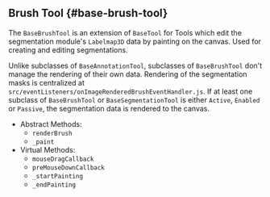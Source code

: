 ## Brush Tool {#base-brush-tool}

The `BaseBrushTool` is an extension of `BaseTool` for Tools which edit the segmentation module's `Labelmap3D` data by painting on the canvas. Used for creating and editing segmentations.

Unlike subclasses of `BaseAnnotationTool`, subclasses of `BaseBrushTool` don't manage the rendering of their own data. Rendering of the segmentation masks is centralized at `src/eventListeners/onImageRenderedBrushEventHandler.js`. If at least one subclass of `BaseBrushTool` or `BaseSegmentationTool` is either `Active`, `Enabled` or `Passive`, the segmentation data is rendered to the canvas.

- Abstract Methods:
  - `renderBrush`
  - `_paint`
- Virtual Methods:
  - `mouseDragCallback`
  - `preMouseDownCallback`
  - `_startPainting`
  - `_endPainting`
